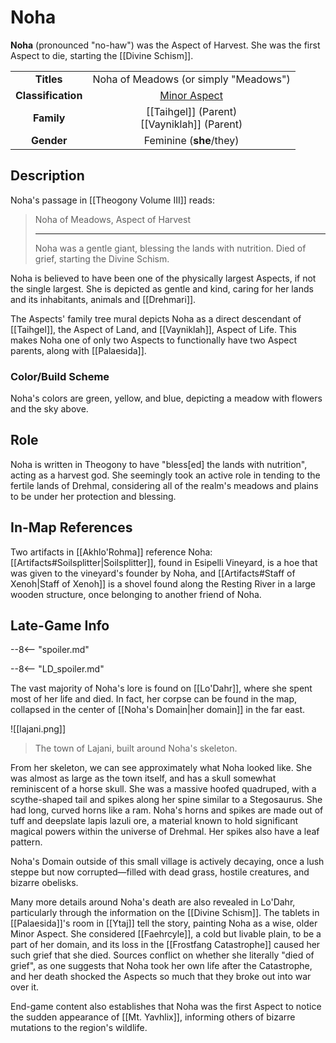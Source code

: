 # Noha

**Noha** (pronounced "no-haw") was the Aspect of Harvest. She was the first Aspect to die, starting the [[Divine Schism]].

|  |  |
|:----------:|:----------------------:|
| **Titles** | Noha of Meadows (or simply "Meadows") |
| **Classification** | [Minor Aspect](/Lore/Higher_Beings/Aspects/Minor_Aspects/) |
| **Family** | [[Taihgel]] (Parent) <br> [[Vayniklah]] (Parent) |
| **Gender** | Feminine (**she**/they) |

## Description

Noha's passage in [[Theogony Volume III]] reads:

> Noha of Meadows, Aspect of Harvest
> ***
> Noha was a gentle giant, blessing the lands with nutrition. Died of grief, starting the Divine Schism.

Noha is believed to have been one of the physically largest Aspects, if not the single largest. She is depicted as gentle and kind, caring for her lands and its inhabitants, animals and [[Drehmari]]. 

The Aspects' family tree mural depicts Noha as a direct descendant of [[Taihgel]], the Aspect of Land, and [[Vayniklah]], Aspect of Life. This makes Noha one of only two Aspects to functionally have two Aspect parents, along with [[Palaesida]].

### Color/Build Scheme

Noha's colors are green, yellow, and blue, depicting a meadow with flowers and the sky above.

## Role

Noha is written in Theogony to have "bless[ed] the lands with nutrition", acting as a harvest god. She seemingly took an active role in tending to the fertile lands of Drehmal, considering all of the realm's meadows and plains to be under her protection and blessing.

## In-Map References

Two artifacts in [[Akhlo'Rohma]] reference Noha: [[Artifacts#Soilsplitter|Soilsplitter]], found in Esipelli Vineyard, is a hoe that was given to the vineyard's founder by Noha, and [[Artifacts#Staff of Xenoh|Staff of Xenoh]] is a shovel found along the Resting River in a large wooden structure, once belonging to another friend of Noha.

## Late-Game Info

--8<-- "spoiler.md"

--8<-- "LD_spoiler.md"

The vast majority of Noha's lore is found on [[Lo'Dahr]], where she spent most of her life and died. In fact, her corpse can be found in the map, collapsed in the center of [[Noha's Domain|her domain]] in the far east. 

![[lajani.png]]
> The town of Lajani, built around Noha's skeleton.

From her skeleton, we can see approximately what Noha looked like. She was almost as large as the town itself, and has a skull somewhat reminiscent of a horse skull. She was a massive hoofed quadruped, with a scythe-shaped tail and spikes along her spine similar to a Stegosaurus. She had long, curved horns like a ram. Noha's horns and spikes are made out of tuff and deepslate lapis lazuli ore, a material known to hold significant magical powers within the universe of Drehmal. Her spikes also have a leaf pattern.

Noha's Domain outside of this small village is actively decaying, once a lush steppe but now corrupted—filled with dead grass, hostile creatures, and bizarre obelisks.

Many more details around Noha's death are also revealed in Lo'Dahr, particularly through the information on the [[Divine Schism]]. The tablets in [[Palaesida]]'s room in [[Ytaj]] tell the story, painting Noha as a wise, older Minor Aspect. She considered [[Faehrcyle]], a cold but livable plain, to be a part of her domain, and its loss in the [[Frostfang Catastrophe]] caused her such grief that she died. Sources conflict on whether she literally "died of grief", as one suggests that Noha took her own life after the Catastrophe, and her death shocked the Aspects so much that they broke out into war over it.

End-game content also establishes that Noha was the first Aspect to notice the sudden appearance of [[Mt. Yavhlix]], informing others of bizarre mutations to the region's wildlife.
